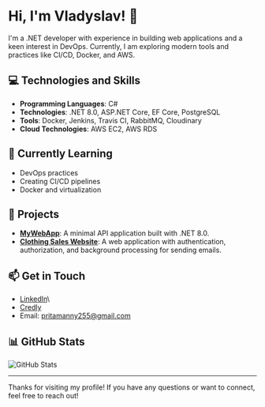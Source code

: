 # Hi, I'm Vladyslav! 👋

I'm a .NET developer with experience in building web applications and a keen interest in DevOps. Currently, I am exploring modern tools and practices like CI/CD, Docker, and AWS.

## 💻 Technologies and Skills

- **Programming Languages**: C#
- **Technologies**: .NET 8.0, ASP.NET Core, EF Core, PostgreSQL
- **Tools**: Docker, Jenkins, Travis CI, RabbitMQ, Cloudinary
- **Cloud Technologies**: AWS EC2, AWS RDS

## 🌱 Currently Learning

- DevOps practices
- Creating CI/CD pipelines
- Docker and virtualization

## 📂 Projects

- **[MyWebApp](link_to_repository)**: A minimal API application built with .NET 8.0.
- **[Clothing Sales Website](link_to_repository)**: A web application with authentication, authorization, and background processing for sending emails.

## 📫 Get in Touch

- [LinkedIn](https://www.linkedin.com/in/vladyslav-prytamannyi-42831425a/)\
- [Credly](https://www.credly.com/users/vlad-prytamannyi)
- Email: pritamanny255@gmail.com

## 📊 GitHub Stats

![GitHub Stats](https://github-readme-stats.vercel.app/api?username=VladPritamanniy&show_icons=true&hide_title=true&count_private=true&theme=radical)

---

Thanks for visiting my profile! If you have any questions or want to connect, feel free to reach out!
